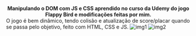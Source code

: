 **<center>Manipulando o DOM com JS e CSS aprendido no curso da Udemy do jogo Flappy Bird e modificações feitas por mim.</center>**
O jogo é bem dinâmico, tendo colisão e atualização de score/placar quando se passa pelo objetivo, feito com HTML, CSS e JS.
![img1](https://github.com/Tech2as/flappybird/assets/95533385/c7cf2cbc-b1a6-43b6-9ce1-cbb0986cdd80)
![img2](https://github.com/Tech2as/flappybird/assets/95533385/484c8c0c-54b5-468b-808b-1047d5403ce4)



